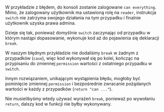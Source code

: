 W przykładzie z błędem, do konsoli zostanie zalogowane `can everything`. Mimo, że zalogowany użytkownik ma ustawioną rolę na `reader`, instrukcja `switch` nie zatrzyma swojego działania na tym przypadku i finalnie użytkownik uzyska prawa admina.

Dzieje się tak, ponieważ domyślnie `switch` zaczynając od przypadku w którym nastąpi dopasowanie, wykonuje kod aż do pojawienia się deklaracji `break`.

W naszym błędnym przykładzie nie dodaliśmy `break` w żadnym z przypadków (`case`), więc kod wykonywał się po kolei, kończąc na przypisaniu do zmiennej `permission` wartości z ostatniego przypadku w `switch`.

Innym rozwiązaniem, unikającym wystąpienia błędu, mogłoby być pominięcie zmiennej `permission` i bezpośrednie zwracanie pożądanych wartości w każdy z przypadków (`return "can ..."`).

Nie musielibyśmy wtedy używać wyrażeń `break`, ponieważ po wywołaniu `return`, dalszy kod w funkcji nie byłby wykonywany.
